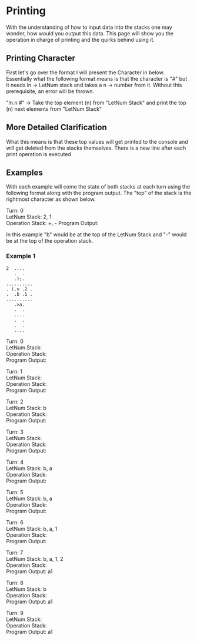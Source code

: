 # Printing

With the understanding of how to input data into the stacks one may wonder, how would you output this data. This page will show you the operation in charge of printing and the quirks behind using it.

## Printing Character 

First let's go over the format I will present the Character in below. Essentially what the following format means is that the character is "#" but it needs ln  -> LetNum stack and takes a n -> number from it. Without this prerequisite, an error will be thrown. 

"ln.n #" -> Take the top element (n) from "LetNum Stack" and print the top (n) next elements from "LetNum Stack"

## More Detailed Clarification

What this means is that these top values will get printed to the console and will get deleted from the stacks themselves. There is a new line after each print operation is executed

## Examples

With each example will come the state of both stacks at each turn using the following format along with the program output. The "top" of the stack is the rightmost character as shown below.

Turn: 0  
LetNum Stack: 2, 1  
Operation Stack: +, -
Program Output:

In this example "b" would be at the top of the LetNum Stack and "-" would be at the top of the operation stack.

### Example 1

```
2  ....
   .  .
   .);.
..........
. (.v .2 .
.  .b .1 .
..........
   .>a.
   .  .
   ....
   .  .
   .  .
   ....
```

Turn: 0  
LetNum Stack:  
Operation Stack:  
Program Output:

Turn: 1  
LetNum Stack:  
Operation Stack:  
Program Output:  

Turn: 2  
LetNum Stack: b  
Operation Stack:  
Program Output:  

Turn: 3  
LetNum Stack:  
Operation Stack:  
Program Output:  

Turn: 4  
LetNum Stack: b, a  
Operation Stack:  
Program Output:  

Turn: 5  
LetNum Stack: b, a  
Operation Stack:  
Program Output:  

Turn: 6  
LetNum Stack: b, a, 1  
Operation Stack:  
Program Output:  

Turn: 7  
LetNum Stack: b, a, 1, 2  
Operation Stack:  
Program Output: a1  

Turn: 8  
LetNum Stack: b  
Operation Stack:  
Program Output: a1  

Turn: 9  
LetNum Stack:  
Operation Stack:  
Program Output: a1  


